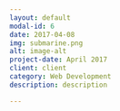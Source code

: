 ```yaml
---
layout: default
modal-id: 6
date: 2017-04-08
img: submarine.png
alt: image-alt
project-date: April 2017
client: client
category: Web Development
description: description

---
```

